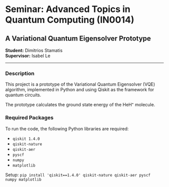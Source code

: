 # Seminar: Advanced Topics in Quantum Computing (IN0014)

## A Variational Quantum Eigensolver Prototype

**Student:** Dimitrios Stamatis  
**Supervisor:** Isabel Le

---

### Description

This project is a prototype of the Variational Quantum Eigensolver (VQE) algorithm, implemented in Python and using Qiskit as the framework for quantum circuits.

The prototype calculates the ground state energy of the HeH⁺ molecule.

### Required Packages

To run the code, the following Python libraries are required:

* `qiskit 1.4.0`
* `qiskit-nature`
* `qiskit-aer`
* `pyscf`
* `numpy`
* `matplotlib`

Setup:
`pip install 'qiskit==1.4.0' qiskit-nature qiskit-aer pyscf numpy matplotlib`
